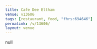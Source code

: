 ```yaml
---
title: Cafe Dee Eltham
venue: v13606
tags: [restaurant, food, "fhrs:694646"]
permalink: /v/13606/
layout: venue
---
```

null